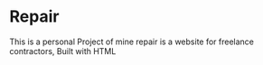 # Repair
This is a personal Project of mine
repair is a website for freelance contractors, Built with HTML

